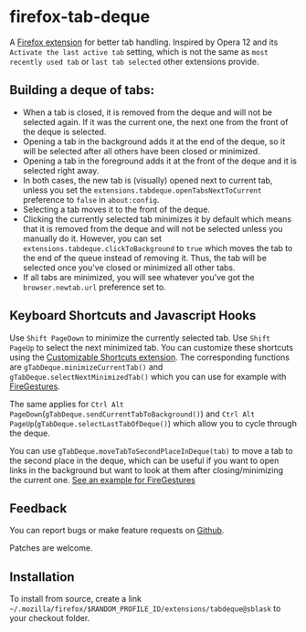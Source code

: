 firefox-tab-deque
=================

A [Firefox extension](https://addons.mozilla.org/en-US/firefox/addon/tab-deque/)
for better tab handling. Inspired by Opera 12 and its `Activate the last
active tab` setting, which is not the same as `most recently used tab` or
`last tab selected` other extensions provide.

Building a deque of tabs:
-------------------------

 - When a tab is closed, it is removed from the deque and will not be selected
   again. If it was the current one, the next one from the front of the deque
   is selected.
 - Opening a tab in the background adds it at the end of the deque, so it will
   be selected after all others have been closed or minimized.
 - Opening a tab in the foreground adds it at the front of the deque and it is
   selected right away.
 - In both cases, the new tab is (visually) opened next to current tab, unless
   you set the `extensions.tabdeque.openTabsNextToCurrent` preference to
   `false` in `about:config`.
 - Selecting a tab moves it to the front of the deque.
 - Clicking the currently selected tab minimizes it by default which means
   that it is removed from the deque and will not be selected unless you
   manually do it. However, you can set
   `extensions.tabdeque.clickToBackground` to `true` which moves the tab to
   the end of the queue instead of removing it. Thus, the tab will be selected
   once you've closed or minimized all other tabs.
 - If all tabs are minimized, you will see whatever you've got the
   `browser.newtab.url` preference set to.

Keyboard Shortcuts and Javascript Hooks
---------------------------------------

Use `Shift PageDown` to minimize the currently selected tab. Use `Shift PageUp`
to select the next minimized tab. You can customize these shortcuts using the
[Customizable Shortcuts extension](https://addons.mozilla.org/en-US/firefox/addon/customizable-shortcuts/).
The corresponding functions are `gTabDeque.minimizeCurrentTab()` and
`gTabDeque.selectNextMinimizedTab()` which you can use for example with
[FireGestures](https://addons.mozilla.org/en-US/firefox/addon/firegestures/).

The same applies for
`Ctrl Alt PageDown`(`gTabDeque.sendCurrentTabToBackground()`) and
`Ctrl Alt PageUp`(`gTabDeque.selectLastTabOfDeque()`) which allow you to cycle
through the deque.

You can use `gTabDeque.moveTabToSecondPlaceInDeque(tab)` to move a tab to the
second place in the deque, which can be useful if you want to open links in
the background but want to look at them after closing/minimizing the current
one. [See an example for FireGestures](https://gist.github.com/sblask/9431758)

Feedback
--------

You can report bugs or make feature requests on
[Github](https://github.com/sblask/firefox-tab-deque).

Patches are welcome.

Installation
------------

To install from source, create a link
`~/.mozilla/firefox/$RANDOM_PROFILE_ID/extensions/tabdeque@sblask`
to your checkout folder.


